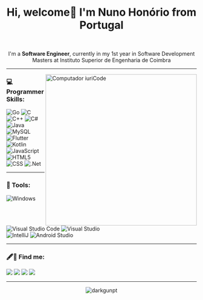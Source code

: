 # <div align="center">Hi, welcome👋 I'm Nuno Honório from Portugal <br/></div>

<br>

<p align="center"> 
  I'm a <strong>Software Engineer</strong>, currently in my 1st year in Software Development Masters at Instituto Superior de Engenharia de Coimbra
</p>

<hr>
<img src="https://content.techgig.com/thumb/msid-77132328,width-860,resizemode-4/Top-programming-projects-that-can-add-value-to-your-resume.jpg?140622" min-width="400px" max-width="400px" width="400px" align="right" alt="Computador iuriCode"> 

### 💻 Programmer Skills:

<p align="left">

  ![Go](https://img.shields.io/badge/go-%2300ADD8.svg?style=for-the-badge&logo=go&logoColor=white)
  ![C](https://img.shields.io/badge/C-00599C?style=for-the-badge&logo=c&logoColor=white)
  ![C++](https://img.shields.io/badge/C%2B%2B-00599C?style=for-the-badge&logo=c%2B%2B&logoColor=white)
  ![C#](https://img.shields.io/badge/C%23-239120?style=for-the-badge&logo=c-sharp&logoColor=white)
  ![Java](https://img.shields.io/badge/Java-ED8B00?style=for-the-badge&logo=java&logoColor=white)
  ![MySQL](https://img.shields.io/badge/MySQL-005C84?style=for-the-badge&logo=mysql&logoColor=white)  <br>
  ![Flutter](https://img.shields.io/badge/Flutter-02569B?style=for-the-badge&logo=flutter&logoColor=white)
  ![Kotlin](https://img.shields.io/badge/Kotlin-0095D5?&style=for-the-badge&logo=kotlin&logoColor=white)
  ![JavaScript](https://img.shields.io/badge/JavaScript-323330?style=for-the-badge&logo=javascript&logoColor=F7DF1E)<br> 
  ![HTML5](https://img.shields.io/badge/HTML5-E34F26?style=for-the-badge&logo=html5&logoColor=white)
  ![CSS](https://img.shields.io/badge/CSS3-1572B6?style=for-the-badge&logo=css3&logoColor=white) 
  ![.Net](https://img.shields.io/badge/.NET-512BD4?style=for-the-badge&logo=dotnet&logoColor=white)
 
</p>
<hr>

### 🔧 Tools:
<p align="left">
    
  ![Windows](https://img.shields.io/badge/Windows-0078D6?style=for-the-badge&logo=windows&logoColor=white)
  ![Visual Studio Code](https://img.shields.io/badge/Visual_Studio_Code-0078D4?style=for-the-badge&logo=visual%20studio%20code&logoColor=white)
  ![Visual Studio](	https://img.shields.io/badge/Visual_Studio-5C2D91?style=for-the-badge&logo=visual%20studio&logoColor=white)<br>
  ![IntelliJ](https://img.shields.io/badge/IntelliJIDEA-000000.svg?style=for-the-badge&logo=intellij-idea&logoColor=white)
  ![Android Studio](https://img.shields.io/badge/Android_Studio-3DDC84?style=for-the-badge&logo=android-studio&logoColor=white)
  
</p>

<hr>

### 🖋️📧 Find me:
<p align="left">

  <a href="mailto:nuno.honorio2000@gmail.com" alt="Gmail">
  <img src="https://img.shields.io/badge/Gmail-D14836?style=for-the-badge&logo=gmail&logoColor=white" /></a>

  <a href="https://www.linkedin.com/in/nuno-honorio/" alt="Linkedin">
  <img src="https://img.shields.io/badge/LinkedIn-0077B5?style=for-the-badge&logo=linkedin&logoColor=white" /></a>
  
  <a href="https://www.facebook.com/nuno.honorio2000/" alt="Facebook">
  <img src="https://img.shields.io/badge/Facebook-1877F2?style=for-the-badge&logo=facebook&logoColor=white"/></a>

  <a href="https://www.instagram.com/nuno.honorio/" alt="Instagram">
  <img src="https://img.shields.io/badge/Instagram-E4405F?style=for-the-badge&logo=instagram&logoColor=white"/></a>
</p>  
<hr>
<div align="center">
<img align="center" src="https://github-readme-stats.vercel.app/api/top-langs?username=darkgunpt&show_icons=true&theme=dracula&layout=compact&hide_border=true" alt="darkgunpt" /></div>
